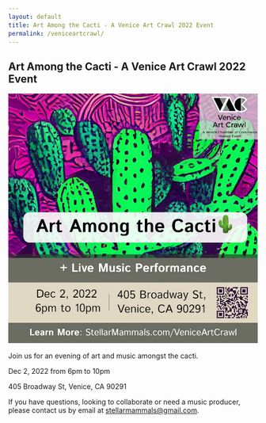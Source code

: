 ```yaml
---
layout: default
title: Art Among the Cacti - A Venice Art Crawl 2022 Event
permalink: /veniceartcrawl/
---
```

<div class="col-lg-12 text-center">
	<h2 class="section-heading text-uppercase">Art Among the Cacti - A Venice Art Crawl 2022 Event</h2>
</div>

![Venice Art Crawl - 2022 Abbot Kinney Blvd](assets/img/art-among-cacti-venice-art-crawl-2022.jpg)

Join us for an evening of art and music amongst the cacti. 

Dec 2, 2022 from 6pm to 10pm 

405 Broadway St, Venice, CA 90291

If you have questions, looking to collaborate or need a music producer, please contact us by email at <a href="mailto:stellarmammals@gmail.com">stellarmammals@gmail.com</a>.